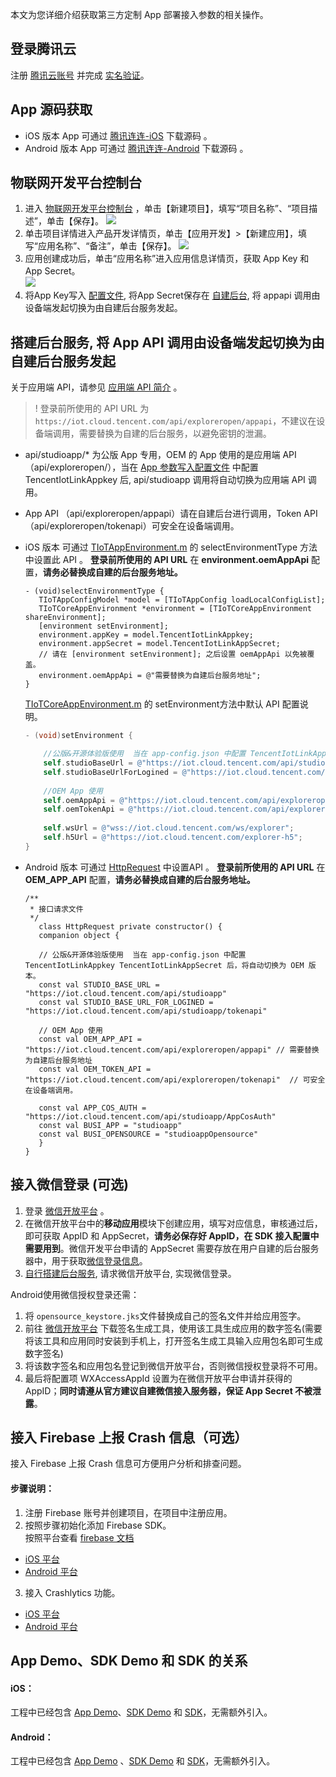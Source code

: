 本文为您详细介绍获取第三方定制 App 部署接入参数的相关操作。

## 登录腾讯云    

注册 [腾讯云账号](https://cloud.tencent.com/register?s_url=https%3A%2F%2Fcloud.tencent.com%2F) 并完成 [实名验证](https://console.cloud.tencent.com/developer)。   

## App 源码获取   

- iOS 版本 App 可通过 [腾讯连连-iOS](https://github.com/tencentyun/iot-link-ios/tree/master/Source/LinkApp) 下载源码 。
- Android 版本 App 可通过 [腾讯连连-Android](https://github.com/tencentyun/iot-link-android/tree/master/app) 下载源码 。      

## 物联网开发平台控制台      

1. 进入 [物联网开发平台控制台](https://console.cloud.tencent.com/iotexplorer) ，单击【新建项目】，填写“项目名称”、“项目描述”，单击【保存】。
   ![](https://main.qcloudimg.com/raw/8b4a5b6cf4217851ee3ea0712daa81b7.jpg)
2. 单击项目详情进入产品开发详情页，单击【应用开发】>【新建应用】，填写“应用名称”、“备注”，单击【保存】。
   ![](https://main.qcloudimg.com/raw/dbc884936b5002314ea11521e56e6334.png)
3. 应用创建成功后，单击“应用名称”进入应用信息详情页，获取 App Key 和 App Secret。      
   ![](https://main.qcloudimg.com/raw/933e3e5772f41a48b366714d6ddf87c0.png)
4. 将App Key写入 [配置文件](https://cloud.tencent.com/document/product/1081/45902#app-.E5.8F.82.E6.95.B0.E5.86.99.E5.85.A5.E9.85.8D.E7.BD.AE.E6.96.87.E4.BB.B6), 将App Secret保存在 [自建后台](https://cloud.tencent.com/document/product/1081/40773), 将 appapi 调用由设备端发起切换为由自建后台服务发起。      

## 搭建后台服务, 将 App API 调用由设备端发起切换为由自建后台服务发起  

   关于应用端 API，请参见 [应用端 API 简介](https://cloud.tencent.com/document/product/1081/40773) 。

>!  登录前所使用的 API URL 为 `https://iot.cloud.tencent.com/api/exploreropen/appapi`，不建议在设备端调用，需要替换为自建的后台服务，以避免密钥的泄漏。
>
-   api/studioapp/* 为公版 App 专用，OEM 的 App 使用的是应用端 API（api/exploreropen/），当在 [App 参数写入配置文件](https://cloud.tencent.com/document/product/1081/45902#E5.8F.82.E6.95.B0.E5.86.99.E5.85.A5.E9.85.8D.E7.BD.AE.E6.96.87.E4.BB.B6) 中配置 TencentIotLinkAppkey 后, api/studioapp 调用将自动切换为应用端 API 调用。
-   App API （api/exploreropen/appapi）请在自建后台进行调用，Token API（api/exploreropen/tokenapi）可安全在设备端调用。

   - iOS 版本 可通过 [TIoTAppEnvironment.m](https://github.com/tencentyun/iot-link-ios/blob/master/Source/LinkApp/Classes/AppConfig/APPContext/TIoTAppEnvironment.m) 的 selectEnvironmentType 方法中设置此 API 。
     **登录前所使用的 API URL** 在 **environment.oemAppApi** 配置，**请务必替换成自建的后台服务地址。**

     ```
     - (void)selectEnvironmentType {
        TIoTAppConfigModel *model = [TIoTAppConfig loadLocalConfigList];
        TIoTCoreAppEnvironment *environment = [TIoTCoreAppEnvironment shareEnvironment];
        [environment setEnvironment];
        environment.appKey = model.TencentIotLinkAppkey;
        environment.appSecret = model.TencentIotLinkAppSecret;
        // 请在 [environment setEnvironment]; 之后设置 oemAppApi 以免被覆盖。
        environment.oemAppApi = @"需要替换为自建后台服务地址";
     }
     ```

     [TIoTCoreAppEnvironment.m](https://github.com/tencentyun/iot-link-ios/blob/master/Source/LinkSDK/QCFoundation/TIoTCoreAppEnvironment.m) 的 setEnvironment方法中默认 API 配置说明。

     ```Objective-C
     - (void)setEnvironment {
     
         //公版&开源体验版使用  当在 app-config.json 中配置 TencentIotLinkAppkey TencentIotLinkAppSecret 后，将自动切换为 OEM 版本。
         self.studioBaseUrl = @"https://iot.cloud.tencent.com/api/studioapp";
         self.studioBaseUrlForLogined = @"https://iot.cloud.tencent.com/api/studioapp/tokenapi";
         
         //OEM App 使用
         self.oemAppApi = @"https://iot.cloud.tencent.com/api/exploreropen/appapi"; // 需要在 TIoTAppEnvironment.m 的 -selectEnvironmentType: 中替换为自建后台服务地址。
         self.oemTokenApi = @"https://iot.cloud.tencent.com/api/exploreropen/tokenapi";  // 可安全在设备端调用。
         
         self.wsUrl = @"wss://iot.cloud.tencent.com/ws/explorer";        
         self.h5Url = @"https://iot.cloud.tencent.com/explorer-h5";
     }
     ```

   - Android 版本 可通过 [HttpRequest](https://github.com/tencentyun/iot-link-android/blob/master/app/src/main/java/com/tencent/iot/explorer/link/kitlink/util/HttpRequest.kt) 中设置API 。
     **登录前所使用的 API URL** 在 **OEM_APP_API** 配置，**请务必替换成自建的后台服务地址。**

     ```
     /**
      * 接口请求文件
      */
        class HttpRequest private constructor() {
        companion object {
              
        // 公版&开源体验版使用  当在 app-config.json 中配置 TencentIotLinkAppkey TencentIotLinkAppSecret 后，将自动切换为 OEM 版本。
        const val STUDIO_BASE_URL = "https://iot.cloud.tencent.com/api/studioapp"
        const val STUDIO_BASE_URL_FOR_LOGINED = "https://iot.cloud.tencent.com/api/studioapp/tokenapi"
     
        // OEM App 使用
        const val OEM_APP_API = "https://iot.cloud.tencent.com/api/exploreropen/appapi" // 需要替换为自建后台服务地址
        const val OEM_TOKEN_API = "https://iot.cloud.tencent.com/api/exploreropen/tokenapi"  // 可安全在设备端调用。
     
        const val APP_COS_AUTH = "https://iot.cloud.tencent.com/api/studioapp/AppCosAuth"
        const val BUSI_APP = "studioapp"
        const val BUSI_OPENSOURCE = "studioappOpensource"
        }
     }
     ```

## 接入微信登录 (可选)   

1. 登录 [微信开放平台](https://open.weixin.qq.com/) 。
2. 在微信开放平台中的**移动应用**模块下创建应用，填写对应信息，审核通过后，即可获取 AppID 和 AppSecret，**请务必保存好 AppID，在 SDK 接入配置中需要用到**。微信开发平台申请的 AppSecret 需要存放在用户自建的后台服务器中，用于获取[微信登录信息](https://developers.weixin.qq.com/doc/oplatform/Mobile_App/WeChat_Login/Development_Guide.html)。   
3. [自行搭建后台服务](https://cloud.tencent.com/document/product/1081/40781), 请求微信开放平台, 实现微信登录。

Android使用微信授权登录还需：
1. 将 `opensource_keystore.jks`文件替换成自己的签名文件并给应用签字。
2. 前往 [微信开放平台](https://developers.weixin.qq.com/doc/oplatform/Downloads/Android_Resource.html) 下载签名生成工具，使用该工具生成应用的数字签名(需要将该工具和应用同时安装到手机上，打开签名生成工具输入应用包名即可生成数字签名)
3. 将该数字签名和应用包名登记到微信开放平台，否则微信授权登录将不可用。
4. 最后将配置项 WXAccessAppId 设置为在微信开放平台申请并获得的 AppID；**同时请遵从官方建议自建微信接入服务器，保证 App Secret 不被泄露**。

## 接入 Firebase 上报 Crash 信息（可选）    
接入 Firebase 上报 Crash 信息可方便用户分析和排查问题。
#### 步骤说明：
1. 注册 Firebase 账号并创建项目，在项目中注册应用。   
2. 按照步骤初始化添加 Firebase SDK。    
   按照平台查看 [firebase 文档](https://firebase.google.com/docs?authuser=0)    
 -  [iOS 平台](https://firebase.google.com/docs/ios/setup?authuser=0)   
 -  [Android 平台](https://firebase.google.com/docs/android/setup?authuser=0) 
3. 接入 Crashlytics 功能。   
 -  [iOS 平台](https://firebase.google.com/docs/crashlytics/get-started?authuser=0&platform=iOS)   
 -  [Android 平台](https://firebase.google.com/docs/crashlytics/get-started?authuser=0&platform=Android)  

## App Demo、SDK Demo 和 SDK 的关系   

#### iOS：
工程中已经包含 [App Demo](https://github.com/tencentyun/iot-link-ios/tree/master/Source/LinkApp)、[SDK Demo](https://github.com/tencentyun/iot-link-ios/tree/master/Source/LinkSDKDemo) 和 [SDK](https://github.com/tencentyun/iot-link-ios/tree/master/Source/LinkSDK)，无需额外引入。

#### Android：
工程中已经包含 [App Demo](https://github.com/tencentyun/iot-link-android/tree/master/app) 、[SDK Demo](https://github.com/tencentyun/iot-link-android/tree/master/sdkdemo)  和 [SDK](https://github.com/tencentyun/iot-link-android/tree/master/sdk)，无需额外引入。


